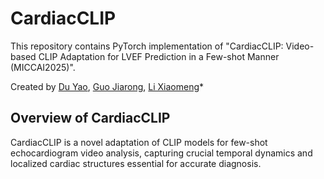 # CardiacCLIP

This repository contains PyTorch implementation of "CardiacCLIP: Video-based CLIP Adaptation for LVEF Prediction in a Few-shot Manner (MICCAI2025)".

Created by [Du Yao](https://scholar.google.com.hk/citations?user=8krbrWsAAAAJ&hl=zh-CN), [Guo Jiarong](https://scholar.google.com.hk/citations?hl=zh-CN&user=IT5sfsYAAAAJ&inst=1381320739207392350), [Li Xiaomeng](https://xmengli.github.io/)\*


## Overview of CardiacCLIP

CardiacCLIP is a novel adaptation of CLIP models for few-shot echocardiogram video analysis, capturing crucial temporal dynamics and localized cardiac structures essential for accurate diagnosis.
